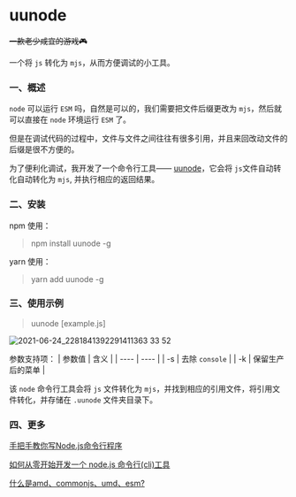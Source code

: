 # uunode

<del>一款老少咸宜的游戏🎮</del>

一个将 `js` 转化为 `mjs`，从而方便调试的小工具。

### 一、概述

`node` 可以运行 `ESM` 吗，自然是可以的，我们需要把文件后缀更改为 `mjs`，然后就可以直接在 `node` 环境运行 `ESM` 了。

但是在调试代码的过程中，文件与文件之间往往有很多引用，并且来回改动文件的后缀是很不方便的。

为了便利化调试，我开发了一个命令行工具—— [uunode](https://github.com/suedar/uunode#readme)，它会将 `js`文件自动转化自动转化为 `mjs`,  并执行相应的返回结果。



###  二、安装

npm 使用：

> npm install uunode -g

yarn 使用：

> yarn add uunode -g


### 三、使用示例

> uunode [example.js]

![2021-06-24_2281841392291411363 33 52](https://user-images.githubusercontent.com/18492953/123226893-a504b000-d506-11eb-9186-2d355c024a55.gif)


参数支持项：
|  参数值   | 含义  |
|  ----  | ----  |
| -s  | 去除 `console` |
| -k  | 保留生产后的菜单 |

该 `node` 命令行工具会将 `js` 文件转化为 `mjs`，并找到相应的引用文件，将引用文件转化，并存储在 `.uunode` 文件夹目录下。


### 四、更多

[手把手教你写Node.js命令行程序](https://juejin.cn/post/6844904095065587725)

[如何从零开始开发一个 node.js 命令行(cli)工具](https://juejin.cn/post/6883070890130145288#heading-11)

[什么是amd、commonjs、umd、esm?](https://zhuanlan.zhihu.com/p/96718777)
